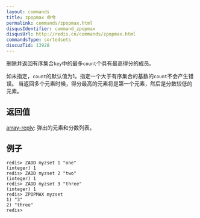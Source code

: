 ```yaml
---
layout: commands
title: zpopmax 命令
permalink: commands/zpopmax.html
disqusIdentifier: command_zpopmax
disqusUrl: http://redis.cn/commands/zpopmax.html
commandsType: sortedsets
discuzTid: 13928
---
```


删除并返回有序集合`key`中的最多`count`个具有最高得分的成员。

如未指定，`count`的默认值为1。指定一个大于有序集合的基数的`count`不会产生错误。
当返回多个元素时候，得分最高的元素将是第一个元素，然后是分数较低的元素。

## 返回值

[array-reply](/topics/protocol.html#array-reply): 弹出的元素和分数列表。

## 例子

	redis> ZADD myzset 1 "one"
	(integer) 1
	redis> ZADD myzset 2 "two"
	(integer) 1
	redis> ZADD myzset 3 "three"
	(integer) 1
	redis> ZPOPMAX myzset
	1) "3"
	2) "three"
	redis> 
